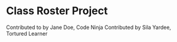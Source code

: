 # Class Roster Project

Contributed to by Jane Doe, Code Ninja
Contributed by Sila Yardee, Tortured Learner
